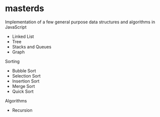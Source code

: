# masterds
Implementation of a few general purpose data structures and algorithms in JavaScript
- Linked List
- Tree
- Stacks and Queues
- Graph

Sorting
 - Bubble Sort
 - Selection Sort
 - Insertion Sort
 - Merge Sort
 - Quick Sort


Algorithms
- Recursion

